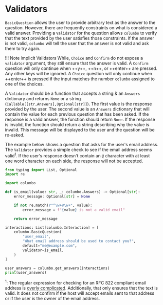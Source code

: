 # Validators

`BasicQuestion` allows the user to provide arbitrary text as the answer to the question. However, there are frequently
constraints on what is considered a valid answer. Providing a `Validator` for the question allows `columbo` to verify
that the text provided by the user satisfies those constraints. If the answer is not valid, `columbo` will tell the user that
the answer is not valid and ask them to try again.

!!! Note Implicit Validators
    While, `Choice` and `Confirm` do not expose a `validator` argument, they still ensure that the answer is valid.
    A `Confirm` question will only continue when ++y++, ++n++, or ++enter++ are pressed. Any other keys will be ignored.
    A `Choice` question will only continue when ++enter++ is pressed if the input matches the number `columbo` assigned
    to one of the choices.

A `Validator` should be a function that accepts a string & an `Answers` dictionary and returns `None` or a string
(`Callable[[str,Answers],Optional[str]]`). The first value is the response provided by the user. The second value is an
`Answers` dictionary that will contain the value for each previous question that has been asked. If the response is a
valid answer, the function should return `None`. If the response is invalid, the function should return a string
describing why the value is invalid. This message will be displayed to the user and the question will be re-asked.

The example below shows a question that asks for the user's email address. The `Validator` provides a simple check to see if
the email address seems valid<sup>1</sup>. If the user's response doesn't contain an `@` character with at least one
word character on each side, the response will not be accepted.

```python
from typing import List, Optional
import re

import columbo

def is_email(value: str, _: columbo.Answers) -> Optional[str]:
    error_message: Optional[str] = None

    if not re.match(r"^\w+@\w+", value):
        error_message = f"{value} is not a valid email"

    return error_message

interactions: List[columbo.Interaction] = [
    columbo.BasicQuestion(
        "user_email",
        "What email address should be used to contact you?",
        default="me@example.com",
        validator=is_email,
    )
]

user_answers = columbo.get_answers(interactions)
print(user_answers)
```

<sup>1</sup>: The regular expression for checking for an RFC 822 compliant email address is
[overly complicated](http://www.ex-parrot.com/~pdw/Mail-RFC822-Address.html). Additionally, that only ensures that the
text is valid. It does not confirm if the host will accept emails sent to that address or if the user is the owner of
the email address.
